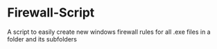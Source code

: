 # Firewall-Script
A script to easily create new windows firewall rules for all .exe files in a folder and its subfolders
